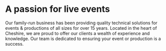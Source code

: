 # A passion for live events
Our family-run business has been providing quality technical solutions for events & productions of all sizes for over 15 years. Located in the heart of Cheshire, we are proud to offer our clients a wealth of experience and knowledge. Our team is dedicated to ensuring your event or production is a success. 
